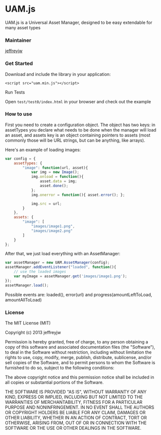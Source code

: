 UAM.js
===

UAM.js is a Universal Asset Manager, designed to be easy extendable for many asset types

### Maintainer

[jeffreyjw](https://github.com/jeffreyjw)

### Get Started

Download and include the library in your application:

`<script src="uam.min.js"></script>`

Run Tests

Open `test/test0/index.html` in your browser and check out the example

### How to use

First you need to create a configuration object. The object has two keys:
in assetTypes you declare what needs to be done when the manager will load an asset,
and assets key is an object containing pointers to assets (most commonly those will
be URL strings, but can be anything, like arrays).

Here's an example of loading images:

```javascript
var config = {
    assetTypes: {
        "image": function(url, asset){
            var img = new Image();
            img.onload = function(){
                asset.data = img;
                asset.done();
            };
            img.onerror = function(){ asset.error(); };

            img.src = url;
        }
    },
    assets: {
        "image": [
            "images/image1.png",
            "images/image2.png"
        ]
    }
};
```

After that, we just load everything with an AssetManager:

```javascript
var assetManager = new UAM.AssetManager(config);
assetManager.addEventListener("loaded", function(){
    // use the loaded images
    var myImage = assetManager.get('images/image1.png');
});
assetManager.load();
```

Possible events are: loaded(), error(url) and progress(amountLeftToLoad, amountAllToLoad)

### License

The MIT License (MIT)

Copyright (c) 2013 jeffreyjw

Permission is hereby granted, free of charge, to any person obtaining a copy of
this software and associated documentation files (the "Software"), to deal in
the Software without restriction, including without limitation the rights to
use, copy, modify, merge, publish, distribute, sublicense, and/or sell copies of
the Software, and to permit persons to whom the Software is furnished to do so,
subject to the following conditions:

The above copyright notice and this permission notice shall be included in all
copies or substantial portions of the Software.

THE SOFTWARE IS PROVIDED "AS IS", WITHOUT WARRANTY OF ANY KIND, EXPRESS OR
IMPLIED, INCLUDING BUT NOT LIMITED TO THE WARRANTIES OF MERCHANTABILITY, FITNESS
FOR A PARTICULAR PURPOSE AND NONINFRINGEMENT. IN NO EVENT SHALL THE AUTHORS OR
COPYRIGHT HOLDERS BE LIABLE FOR ANY CLAIM, DAMAGES OR OTHER LIABILITY, WHETHER
IN AN ACTION OF CONTRACT, TORT OR OTHERWISE, ARISING FROM, OUT OF OR IN
CONNECTION WITH THE SOFTWARE OR THE USE OR OTHER DEALINGS IN THE SOFTWARE.

